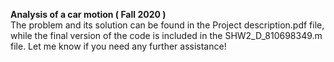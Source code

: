 **Analysis of a car motion ( Fall 2020 )** <br />
The problem and its solution can be found in the Project description.pdf file, while the final version of the code is included in the SHW2_D_810698349.m file. Let me know if you need any further assistance!
